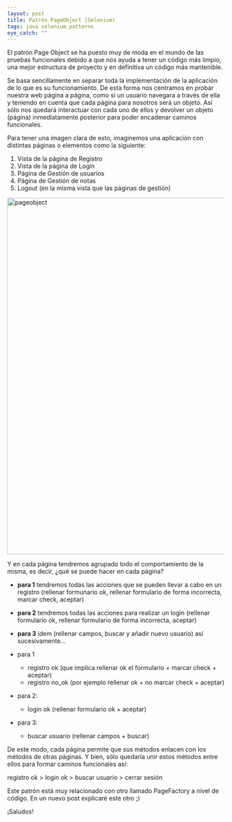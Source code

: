 ```yaml
---
layout: post
title: Patrón PageObject (Selenium)
tags: java selenium patterns
eye_catch: ""
---
```


El patrón Page Object se ha puesto muy de moda en el mundo de las pruebas funcionales debido a que nos ayuda a 
tener un código más limpio, una mejor estructura de proyecto y en definitiva un código más mantenible.

Se basa sencillamente en separar toda la implementación de la aplicación de lo que es su funcionamiento. 
De esta forma nos centramos en probar nuestra web página a página, como si un usuario navegara a través de ella
y teniendo en cuenta que cada página para nosotros será un objeto. Así sólo nos quedará interactuar con cada uno 
de ellos y devolver un objeto (página) inmediatamente posterior para poder encadenar caminos funcionales.

Para tener una imagen clara de esto, imaginemos una aplicación con distintas páginas o elementos como la siguiente:

1. Vista de la página de Registro
2. Vista de la página de Login
3. Página de Gestión de usuarios
4. Página de Gestión de notas
5. Logout (en la misma vista que las páginas de gestión)

<a data-flickr-embed="true"  href="https://www.flickr.com/photos/135417629@N05/24080076590/in/dateposted-public/" title="pageobject"><img src="https://farm2.staticflickr.com/1639/24080076590_60ed5f1403_b.jpg" width="965" height="825" alt="pageobject"></a><script async src="//embedr.flickr.com/assets/client-code.js" charset="utf-8"></script>

Y en cada página tendremos agrupado todo el comportamiento de la misma, es decir, ¿qué se puede hacer en cada página?

  * **para 1** tendremos todas las acciones que se pueden llevar a cabo en un registro (rellenar formunario ok, rellenar formulario de forma incorrecta, marcar check, aceptar)
  * **para 2** tendremos todas las acciones para realizar un login  (rellenar formulario ok, rellenar formulario de forma incorrecta, aceptar)
  * **para 3** idem (rellenar campos, buscar y añadir nuevo usuario)
así sucesivamente...

  * para 1
    - registro ok (que implica rellenar ok el formulario + marcar check + aceptar)
    - registro no_ok (por ejemplo rellenar ok + no marcar check + aceptar)
 
  * para 2:
    - login ok (rellenar formulario ok + aceptar)

  * para 3:
    - buscar usuario (rellenar campos + buscar)


De este modo, cada página permite que sus métodos enlacen con los métodos de otras páginas.
Y bien, sólo quedaría unir estos métodos entre ellos para formar caminos funcionales así:

registro ok > login ok > buscar usuario > cerrar sesión


Este patrón está muy relacionado con otro llamado PageFactory a nivel de código.
En un nuevo post explicaré este otro ;)

¡Saludos!
